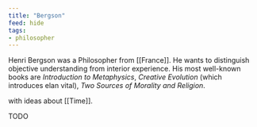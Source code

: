 ```yaml
---
title: "Bergson"
feed: hide
tags:
- philosopher
---
```


Henri Bergson was a Philosopher from [[France]]. He wants to distinguish objective understanding from interior experience. His most well-known books are _Introduction to Metaphysics_, _Creative Evolution_ (which introduces elan vital), _Two Sources of Morality and Religion_. 

with ideas about [[Time]]. 

TODO